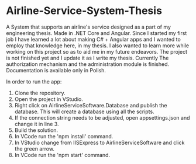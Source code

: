 # Airline-Service-System-Thesis
A System that supports an airline's service designed as a part of my engineering thesis. Made in .NET Core and Angular.
Since I started my first job I have learned a lot about making C# + Angular apps and I wanted to employ that knowledge here, in my thesis.
I also wanted to learn more while working on this project so as to aid me in my future endeavors.
The project is not finished yet and I update it as I write my thesis.
Currently The authorization mechanism and the administration module is finished.
Documentation is available only in Polish.

In order to run the app:
1. Clone the repository.
2. Open the project in VStudio.
3. Right click on AirlineServiceSoftware.Database and publish the database. This will create a database using all the scripts.
4. If the connection string needs to be adjusted, open appsettings.json and change it in line 3.
5. Build the solution.
6. In VCode run the 'npm install' command.
7. In VStudio change from IISExpress to AirlineServiceSoftware and click the green arrow.
8. In VCode run the 'npm start' command.
